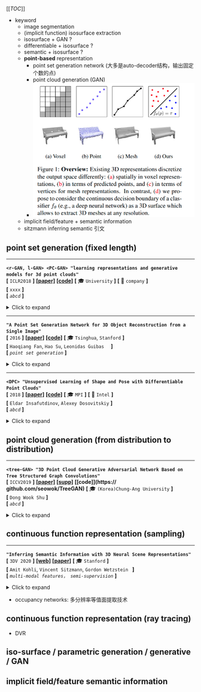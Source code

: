 [[_TOC_]]

- keyword
  - image segmentation
  - (implicit function) isosurface extraction
  - isosurface + GAN ?
  - differentiable + isosurface ?
  - semantic + isosurface ?
  - **point-based** representation
    - point set generation network (大多是auto-decoder结构，输出固定个数的点)
    - point cloud generation (GAN)
    - ![image-20201203153023230](media/image-20201203153023230.png)
  - implicit field/feature + semantic information
  - sitzmann inferring semantic 引文

## point set generation (fixed length)

---

**`<r-GAN, l-GAN> <PC-GAN> "learning representations and generative models for 3d point clouds"`**  
**[** `ICLR2018` **]** **[[paper]](https://arxiv.org/pdf/1707.02392)** **[[code]](https://www.github.com)** **[** :mortar_board: `University` **]** **[** :office: `company` **]**  
**[**  `xxxx`  **]**  
**[** _`abcd`_ **]**  

<details>
  <summary>Click to expand</summary>

- 评价

  - 使用了全连接层；由于全连接层在生成有结构的数据时有困难，因此难以产生带有多样性的真实形状
- **Motivation**
- 主要构成

  - Raw point cloud GAN (r-GAN) 产生raw $`2048 \times 3`$ point set 输出

    - generator从高斯噪声vector产生 $`2048 \times 3`$ 点云集输出
    - discriminator使用正常的auto encoder，直接输入raw point cloud
  - Latent-space GAN (l-GAN)

    - 首先预训练一个pre-trained AE，然后generator和discriminator 都在这个pretrained AE的 bottle-neck variables 操作

</details>

---

**`"A Point Set Generation Network for 3D Object Reconstruction from a Single Image"`**  
**[** `2016` **]** **[[paper]](https://arxiv.org/pdf/1612.00603.pdf)** **[[code]](https://github.com/fanhqme/PointSetGeneration)** **[** :mortar_board: `Tsinghua`, `Stanford` **]**   
**[**  `Haoqiang Fan`, `Hao Su`, `Leonidas Guibas  `  **]**  
**[** _`point set generation`_ **]**  

<details>
  <summary>Click to expand</summary>

- **Motivation**

</details>

---

**`<DPC> "Unsupervised Learning of Shape and Pose with Differentiable Point Clouds"`**  
**[** `2018` **]** **[[paper]](https://arxiv.org/pdf/1810.09381.pdf)** **[[code]](https://www.github.com)** **[** :mortar_board: `MPI` **]** **[** :office: `Intel` **]**  
**[**  `Eldar Insafutdinov`, `Alexey Dosovitskiy`  **]**  
**[** _`abcd`_ **]**  

<details>
  <summary>Click to expand</summary>

- **Motivation**
  - from unlabeled category-specific images to 3D shape + camera pose
  - 直接用MLP输出点云集

</details>

## point cloud generation (from distribution to distribution)

---

**`<tree-GAN> "3D Point Cloud Generative Adversarial Network Based on Tree Structured Graph Convolutions"`**  
**[** `ICCV2019` **]** **[[paper]](https://openaccess.thecvf.com/content_ICCV_2019/papers/Shu_3D_Point_Cloud_Generative_Adversarial_Network_Based_on_Tree_Structured_ICCV_2019_paper.pdf)** **[[supp]](https://openaccess.thecvf.com/content_ICCV_2019/supplemental/Shu_3D_Point_Cloud_ICCV_2019_supplemental.pdf)** **[[code]](https:// github.com/seowok/TreeGAN)** **[** :mortar_board: `(Korea)Chung-Ang University` **]**   
**[**  `Dong Wook Shu`  **]**  
**[** _`abcd`_ **]**  

<details>
  <summary>Click to expand</summary>

- **Motivation**
  
  - ![image-20201207194307508](media/image-20201207194307508.png)
  - tree结构的GCN![image-20201207194208941](media/image-20201207194208941.png)

[image-to-point cloud] Geometric adversarial loss for single-view 3D-object reconstruction

[point cloud-to-point cloud]  Point cloud auto-encoder via deep grid deformation.

GANS: 

[40] 使用图卷积+GAN；邻接矩阵的计算太复杂，要平方计算

</details>



## continuous function representation (sampling)

---

**`"Inferring Semantic Information with 3D Neural Scene Representations"`**  
**[** `3DV 2020` **]** **[[web]](https://www.computationalimaging.org/publications/semantic-srn/)** **[[paper]](https://arxiv.org/pdf/2003.12673.pdf)**  **[** :mortar_board: `Stanford` **]**  
**[**  `Amit Kohli`, `Vincent Sitzmann`, `Gordon Wetzstein `  **]**  
**[** _`multi-modal features， semi-supervision`_ **]**  

<details>
  <summary>Click to expand</summary>

- **Motivation**
  
  - 证明像SRN这样的隐式神经表征也可以包含多模态的信息：外观，形状，语义，*etc.*
- **OverView**
- 1. [训练] 正常的类别物体SRN预训练
    2. [训练] 固定SRN的参数和RGB neural renderer，在<u>已经固定</u>的SRN feature上利用少量的监督数据(如文中只用了30张语义标注好的RGB图片) 训练一个额外的语义分类器
    3. [测试] 单张RGB图片 ==**<u>and/or</u>**== 单张标注好的语义图片，提取code
       1. 注意这里的and/or：训练的时候RGB和语义监督信号都有，测试的时候只需要二者之一就足够，不一定全都要
    4. [测试] 利用第3步提取好的code在更多camera view下render出RGB和语义
  - ![image-20201203121856589](media/image-20201203121856589.png)

</details>

- occupancy networks: 多分辨率等值面提取技术

## continuous function representation (ray tracing)

- DVR

## iso-surface / parametric generation / generative / GAN



## implicit field/feature semantic information



